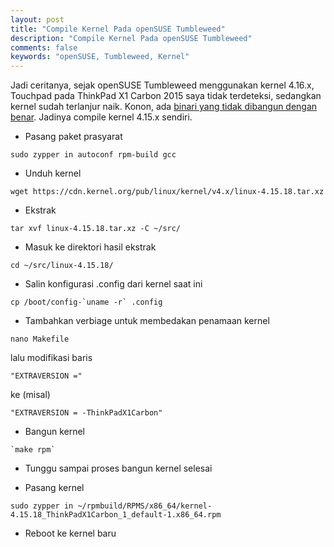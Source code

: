 ```yaml
---
layout: post
title: "Compile Kernel Pada openSUSE Tumbleweed"
description: "Compile Kernel Pada openSUSE Tumbleweed"
comments: false
keywords: "openSUSE, Tumbleweed, Kernel"
---
```


Jadi ceritanya, sejak openSUSE Tumbleweed menggunakan kernel 4.16.x, Touchpad pada ThinkPad X1 Carbon 2015 saya tidak terdeteksi, sedangkan kernel sudah terlanjur naik. Konon, ada [binari yang tidak dibangun dengan benar](https://twitter.com/openSUSE/status/987254145773162497). Jadinya compile kernel 4.15.x sendiri.

* Pasang paket prasyarat
```
sudo zypper in autoconf rpm-build gcc
```

* Unduh kernel
```
wget https://cdn.kernel.org/pub/linux/kernel/v4.x/linux-4.15.18.tar.xz
```

* Ekstrak
```
tar xvf linux-4.15.18.tar.xz -C ~/src/
```

* Masuk ke direktori hasil ekstrak
```
cd ~/src/linux-4.15.18/
```

* Salin konfigurasi .config dari kernel saat ini
```
cp /boot/config-`uname -r` .config
```

* Tambahkan verbiage untuk membedakan penamaan kernel
```
nano Makefile
```
lalu modifikasi baris 
```
"EXTRAVERSION ="
``` 
ke (misal)
```
"EXTRAVERSION = -ThinkPadX1Carbon"
```

* Bangun kernel
```
`make rpm`
```

* Tunggu sampai proses bangun kernel selesai

* Pasang kernel
```
sudo zypper in ~/rpmbuild/RPMS/x86_64/kernel-4.15.18_ThinkPadX1Carbon_1_default-1.x86_64.rpm
```

* Reboot ke kernel baru

